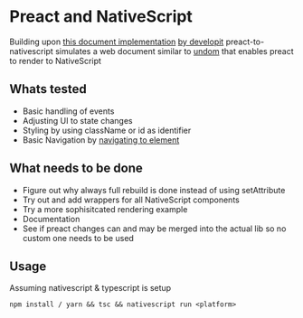 # Preact and NativeScript

Building upon [this document implementation](https://github.com/staydecent/nativescript-preact/issues/4#issuecomment-323900569) [by developit](https://github.com/developit) preact-to-nativescript simulates a web document similar to [undom](https://github.com/developit/undom) that enables preact to render to NativeScript

## Whats tested
- Basic handling of events
- Adjusting UI to state changes
- Styling by using className or id as identifier
- Basic Navigation by [navigating to element](https://docs.nativescript.org/core-concepts/navigation#example-3--how-to-navigate-to-a-page-dynamically-created-via-code)

## What needs to be done
- Figure out why always full rebuild is done instead of using setAttribute
- Try out and add wrappers for all NativeScript components
- Try a more sophisitcated rendering example
- Documentation
- See if preact changes can and may be merged into the actual lib so no custom one needs to be used

## Usage
Assuming nativescript & typescript is setup

`npm install / yarn && tsc && nativescript run <platform>`
